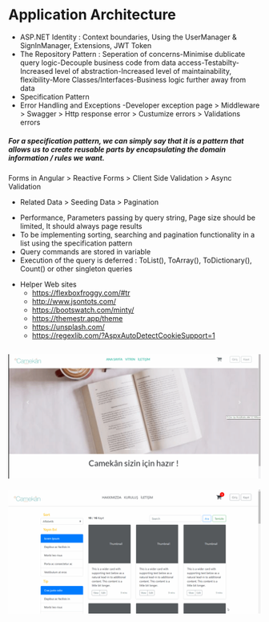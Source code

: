 
# Application Architecture
* ASP.NET Identity : Context boundaries, Using the UserManager & SignInManager, Extensions, JWT Token
* The Repository Pattern : Seperation of concerns-Minimise dublicate query logic-Decouple business code from data access-Testabilty-Increased level of abstraction-Increased level of maintainability, flexibility-More Classes/Interfaces-Business logic further away from data <br>
* Specification Pattern
* Error Handling and Exceptions
    -Developer exception page > Middleware > Swagger > Http response error > Custumize errors > Validations errors
##### For a specification pattern, we can simply say that it is a pattern that allows us to create reusable parts by encapsulating the domain information / rules we want.
Forms in Angular > Reactive Forms > Client Side Validation > Async Validation
* Related Data > Seeding Data > Pagination
- Performance, Parameters passing by query string, Page size should be limited, It should always page results
- To be implementing sorting, searching and pagination functionality in a list using the specification pattern
- Query commands are stored in variable
- Execution of the query is deferred : ToList(), ToArray(), ToDictionary(), Count() or other singleton queries
* Helper Web sites
    - https://flexboxfroggy.com/#tr
    - http://www.jsontots.com/
    - https://bootswatch.com/minty/
    - https://themestr.app/theme
    - https://unsplash.com/
    - https://regexlib.com/?AspxAutoDetectCookieSupport=1

![APP-SignIn](https://github.com/NisanurBulut/Camekan/blob/master/Trailer_SignIn.gif)
------------------------------------------------------------------------------------------
![APP](https://github.com/NisanurBulut/Camekan/blob/master/Trailer.gif)